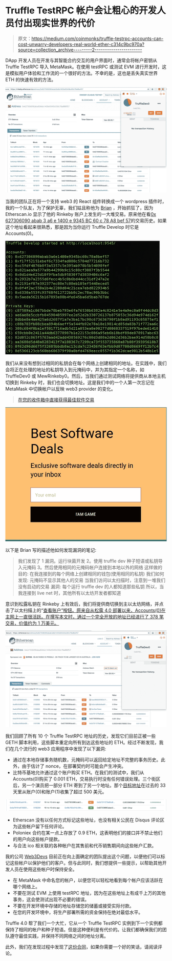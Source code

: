 # Truffle TestRPC 帐户会让粗心的开发人员付出现实世界的代价

> 原文：<https://medium.com/coinmonks/truffle-testrpc-accounts-can-cost-unwarry-developers-real-world-ether-c314c9bc970a?source=collection_archive---------2----------------------->

DApp 开发人员在开发与其智能合约交互的用户界面时，通常会将帐户密钥从 Truffle TestRPC 导入 MetaMask。在使用 testRPC 或测试 EVM 进行开发时，这是模拟用户体验和工作流的一个很好的方法。不幸的是，这也是丢失真实世界 ETH 的快速有效的方法。

![](img/a52bcbf3d60a0316c0f361391fce6776.png)

当我的团队正在将一个支持 web3 的 React 组件转换成一个 wordpress 插件时，我的一个队友，为了保护无辜，我们姑且称他为 [Brian](http://brian@web3devs.com) ，开始抓狂了，因为 Etherscan.io 显示了他的 Rinkeby 账户上发生的一大堆交易。原来他在看[0x 627306090 abab 3 a6 e 1400 e 9345 BC 60 c 78 A8 bef 57](https://rinkeby.etherscan.io/address/0x627306090abab3a6e1400e9345bc60c78a8bef57)的交易历史。如果这个地址看起来很熟悉，那是因为当你运行 Truffle Develop 时它是 Accounts(0)。

![](img/595bfb555483068dfd530131fadb0364.png)

我们从来没有想到过相同的私钥会在每个网络上创建相同的地址。在实践中，我们会将正在处理的地址的私钥导入到元掩码中，并为其指定一个名称，如 TruffleDev0 或 MewRinkeby0。然后，当我们通过测试网络将提供商从本地主机切换到 Rinkeby 时，我们也会切换地址。这是我们中的一个人第一次忘记在 MetaMask 中切换帐户以反映 web3 provider 的变化。

> [在您的收件箱中直接获得最佳软件交易](https://coincodecap.com/?utm_source=coinmonks)

[![](img/7c0b3dfdcbfea594cc0ae7d4f9bf6fcb.png)](https://coincodecap.com/?utm_source=coinmonks)

以下是 Brian 写的描述他如何发现漏洞的笔记:

> 我们发现了
> 1 漏洞。运行块菌开发
> 2。使用 truffle dev 种子短语或私钥导入元掩码
> 3。然后使用相同的元掩码帐户连接到本地以外的网络
> 这样做的目的:
> 在我连接到的每个网络上创建相同的钱包(使用相同的私钥)
> 我们如何发现:
> 元掩码不显示其他人的交易
> 当我们访问以太扫描时，注意到一堆我们没有启动的交易
> 漏洞:
> 每个运行 truffle dev 的人都知道那些私钥
> 所以，当我连接到 live net 时，其他所有以太坊开发者都知道

意识到松露私钥在 Rinkeby 上有效后，我们将提供商切换到主以太坊网络，并点击了以太扫描上的“[查看账户”按钮。原来自从松露 4.0 部署以来，Accounts(0)在主网上一直很活跃。在撰写本文时，通过一个完全开放的地址已经进行了 378 笔交易，价值约为 1 万美元。](https://etherscan.io/address/0x627306090abab3a6e1400e9345bc60c78a8bef57)

![](img/5bc5aecd7b12f6328b1355495f3b7411.png)

我们回顾了所有 10 个 Truffle TestRPC 地址的历史，发现它们目前正被一些 GETH 脚本利用，这些脚本重定向所有到达这些地址的 ETH。经过不断发现，我们在几个流行的 web3 应用程序中发现了以下漏洞:

*   通过在本地存储事务随机数，元掩码可以返回给定地址不完整的事务历史。此外，由于估计了 nonce，在部署契约时可能会产生冲突。
*   比特币基地允许通过这个账户购买 ETH。在我们的测试中，我们从 Accounts(0)购买了 0.001 ETH，交易执行时没有任何错误处理。三个街区后，另一个演员把一部分 ETH 寄到了另一个地址。那个[目标地址](https://etherscan.io/address/0x2d7311279a3ba818db2ad84eed09324a2577188a)在过去的 33 天里从账户(0)和账户(1)收集了超过 500 美元。

![](img/3e407ea7792d9031f8063f8e4fdbf9ef.png)

*   Etherscan 没有以任何方式标记这些地址，也没有相关公民在 Disqus 评论区为这些帐户留下任何评论。
*   Poloniex 合约在某一点上存放了 0.9 ETH，这表明他们的接口并不禁止他们的用户向这些帐户提款。
*   与合法 ico 相关联的各种帐户在其售前和代币销售期间向这些帐户汇款。

我的公司 [Web3Devs](https://web3devs.com/) 目前正在向上面确定的团队提出这个问题，以便他们可以标记这些帐户以保护他们的客户。但与此同时，我们想提供一些提示，以帮助其他开发人员在使用这些帐户时保持安全。

*   在 MetaMask 中命名您的帐户，以便您可以轻松地看到每个帐户应该活跃在哪个网络上。
*   不要在测试 EVM 上使用 testRPC 地址，因为在这些地址上有成千上万的其他事务，这会使测试出现不必要的错误。
*   不要在开发环境中存储的地址存储您的储蓄或接受实际付款。
*   在您的开发环境中，将生产部署所需的资金保持在绝对最低水平。

Truffle 4.0 帮了我们一个大忙，它从一个 Truffle TestRPC 实例到下一个实例都保持了相同的帐户和种子短语。但是这种便利是有代价的。让我们都确保我们的团队遵守最佳实践，并保持不同网络之间的地址分离。

此外，我们在发现过程中发现了[这份合同](https://etherscan.io/address/0xce853db3359326db6d03981c9fb42983bbcdd007#code)，如果你需要一个好的笑话，请阅读评论。
